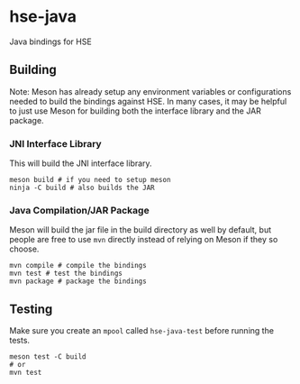# hse-java

Java bindings for HSE

## Building

Note: Meson has already setup any environment variables or configurations
needed to build the bindings against HSE. In many cases, it may be helpful to
just use Meson for building both the interface library and the JAR package.

### JNI Interface Library

This will build the JNI interface library.

```shell
meson build # if you need to setup meson
ninja -C build # also builds the JAR
```

### Java Compilation/JAR Package

Meson will build the jar file in the build directory as well by default, but
people are free to use `mvn` directly instead of relying on Meson if they so
choose.

```shell
mvn compile # compile the bindings
mvn test # test the bindings
mvn package # package the bindings
```

## Testing

Make sure you create an `mpool` called `hse-java-test` before running the tests.

```shell
meson test -C build
# or
mvn test
```
